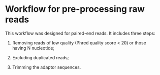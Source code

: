 # Workflow for pre-processing raw reads

This workflow was designed for paired-end reads. It includes three steps:

1) Removing reads of low quality (Phred quality score < 20) or those having N nucleotide;

2) Excluding duplicated reads;

3) Trimming the adaptor sequences.

